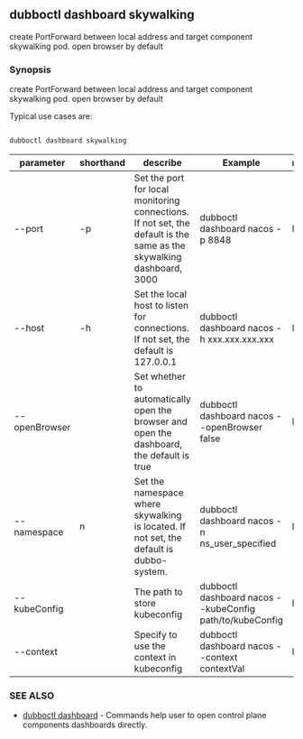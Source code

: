 ## dubboctl dashboard skywalking

create PortForward between local address and target component skywalking pod. open browser by default

### Synopsis

create PortForward between local address and target component skywalking pod. open browser by default

Typical use cases are:

```sh

dubboctl dashboard skywalking

```

| parameter     | shorthand | describe                                                                                                             | Example                                                  | required |
|---------------|-----------|----------------------------------------------------------------------------------------------------------------------|----------------------------------------------------------|----------|
| --port        | -p        | Set the port for local monitoring connections. If not set, the default is the same as the skywalking dashboard, 3000 | dubboctl  dashboard nacos -p 8848                        | No       |
| --host        | -h        | Set the local host to listen for connections. If not set, the default is 127.0.0.1                                   | dubboctl dashboard nacos -h xxx.xxx.xxx.xxx              | No       |
| --openBrowser |           | Set whether to automatically open the browser and open the dashboard, the default is true                            | dubboctl dashboard nacos --openBrowser false             | No       |
| --namespace   | n         | Set the namespace where skywalking is located. If not set, the default is dubbo-system.                              | dubboctl dashboard nacos -n ns_user_specified            | No       |
| --kubeConfig  |           | The path to store kubeconfig                                                                                         | dubboctl dashboard nacos --kubeConfig path/to/kubeConfig | No       |
| --context     |           | Specify to use the context in kubeconfig                                                                             | dubboctl dashboard nacos --context contextVal            | No       |

### SEE ALSO

* [dubboctl dashboard](dubboctl_dashboard.md) - Commands help user to open control plane components dashboards directly.
